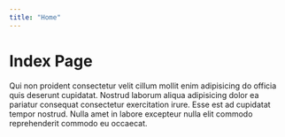 ```yaml
---
title: "Home"
---
```


# Index Page

Qui non proident consectetur velit cillum mollit enim adipisicing do officia quis deserunt cupidatat. Nostrud laborum aliqua adipisicing dolor ea pariatur consequat consectetur exercitation irure. Esse est ad cupidatat tempor nostrud. Nulla amet in labore excepteur nulla elit commodo reprehenderit commodo eu occaecat.
